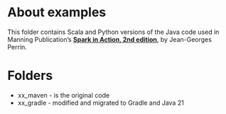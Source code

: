 # About examples

This folder contains Scala and Python versions of the Java code used in Manning Publication’s **[Spark in Action, 2nd edition](https://www.manning.com/books/spark-in-action-second-edition?a_aid=jgp)**, by Jean-Georges Perrin.

# Folders

- xx_maven - is the original code
- xx_gradle - modified and migrated to Gradle and Java 21